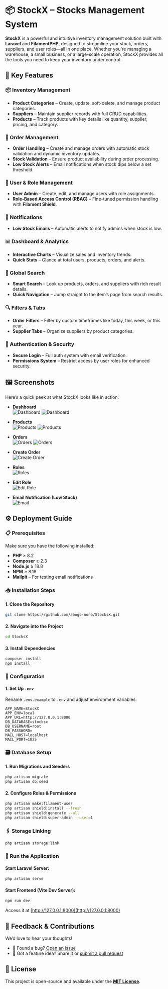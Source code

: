 # 📦 StockX – Stocks Management System  

**StockX** is a powerful and intuitive inventory management solution built with **Laravel** and **FilamentPHP**, designed to streamline your stock, orders, suppliers, and user roles—all in one place. Whether you're managing a warehouse, a small business, or a large-scale operation, StockX provides all the tools you need to keep your inventory under control.

## 🚀 Key Features

### 📦 Inventory Management
- **Product Categories** – Create, update, soft-delete, and manage product categories.
- **Suppliers** – Maintain supplier records with full CRUD capabilities.
- **Products** – Track products with key details like quantity, supplier, pricing, and category.

### 📑 Order Management
- **Order Handling** – Create and manage orders with automatic stock validation and dynamic inventory updates.
- **Stock Validation** – Ensure product availability during order processing.
- **Low Stock Alerts** – Email notifications when stock dips below a set threshold.

### 👥 User & Role Management
- **User Admin** – Create, edit, and manage users with role assignments.
- **Role-Based Access Control (RBAC)** – Fine-tuned permission handling with **Filament Shield**.

### 🔔 Notifications
- **Low Stock Emails** – Automatic alerts to notify admins when stock is low.

### 📊 Dashboard & Analytics
- **Interactive Charts** – Visualize sales and inventory trends.
- **Quick Stats** – Glance at total users, products, orders, and alerts.

### 🧭 Global Search
- **Smart Search** – Look up products, orders, and suppliers with rich result details.
- **Quick Navigation** – Jump straight to the item’s page from search results.

### 🔍 Filters & Tabs
- **Order Filters** – Filter by custom timeframes like today, this week, or this year.
- **Supplier Tabs** – Organize suppliers by product categories.

### 🔐 Authentication & Security
- **Secure Login** – Full auth system with email verification.
- **Permissions System** – Restrict access by user roles for enhanced security.


## 🖼️ Screenshots

Here’s a quick peek at what StockX looks like in action:

- **Dashboard**  
  ![Dashboard](./screenshots/127.0.0.1_8000_stocks-manager%20(9).png)
  ![Dashboard](./screenshots/127.0.0.1_8000_stocks-manager%20(15).png)

- **Products**  
  ![Products](./screenshots/127.0.0.1_8000_stocks-manager%20(8).png)
  ![Products](./screenshots/127.0.0.1_8000_stocks-manager%20(16).png)

- **Orders**  
  ![Orders](./screenshots/127.0.0.1_8000_stocks-manager%20(7).png)
  ![Orders](./screenshots/127.0.0.1_8000_stocks-manager_orders.png)

- **Create Order**  
  ![Create Order](./screenshots/127.0.0.1_8000_stocks-manager%20(10).png)

- **Roles**  
  ![Roles](./screenshots/127.0.0.1_8000_stocks-manager%20(12).png)

- **Edit Role**  
  ![Edit Role](./screenshots/127.0.0.1_8000_stocks-manager%20(13).png)

- **Email Notification (Low Stock)**  
  ![Email](./screenshots/Screenshot%20from%202025-04-04%2005-00-18.png)


## ⚙️ Deployment Guide

### 📋 Prerequisites

Make sure you have the following installed:

- **PHP** ≥ 8.2  
- **Composer** ≥ 2.3  
- **Node.js** ≥ 18.8  
- **NPM** ≥ 8.18  
- **Mailpit** – For testing email notifications  


### 📥 Installation Steps

#### 1. Clone the Repository
```bash
git clone https://github.com/abogo-nono/StocksX.git
```

#### 2. Navigate into the Project
```bash
cd StocksX
```

#### 3. Install Dependencies
```bash
composer install
npm install
```


### 🔧 Configuration

#### 1. Set Up `.env`
Rename `.env.example` to `.env` and adjust environment variables:
```dotenv
APP_NAME=StockX
APP_ENV=local
APP_URL=http://127.0.0.1:8000
DB_DATABASE=stocksx
DB_USERNAME=root
DB_PASSWORD=
MAIL_HOST=localhost
MAIL_PORT=1025
```


### 🗃️ Database Setup

#### 1. Run Migrations and Seeders
```bash
php artisan migrate
php artisan db:seed
```

#### 2. Configure Roles & Permissions
```bash
php artisan make:filament-user
php artisan shield:install --fresh
php artisan shield:generate --all
php artisan shield:super-admin --user=1
```


### 🖇️ Storage Linking
```bash
php artisan storage:link
```


### 🚀 Run the Application

#### Start Laravel Server:
```bash
php artisan serve
```

#### Start Frontend (Vite Dev Server):
```bash
npm run dev
```

Access it at [http://127.0.0.1:8000](http://127.0.0.1:8000)


## 🤝 Feedback & Contributions

We’d love to hear your thoughts!  
- 🐛 Found a bug? [Open an issue](https://github.com/abogo-nono/StocksX/issues)  
- 🌟 Got a feature idea? Share it or [submit a pull request](https://github.com/abogo-nono/StocksX/pulls)


## 📄 License

This project is open-source and available under the **[MIT License](LICENSE)**.

